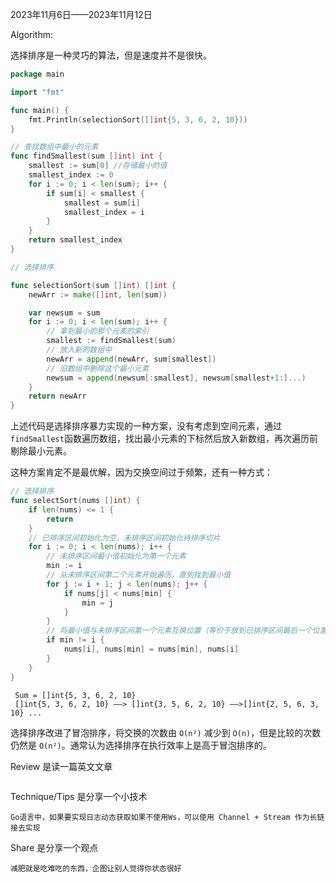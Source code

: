2023年11月6日——2023年11月12日

Algorithm:

选择排序是一种灵巧的算法，但是速度并不是很快。

```go
package main

import "fmt"

func main() {
	fmt.Println(selectionSort([]int{5, 3, 6, 2, 10}))
}

// 查找数组中最小的元素
func findSmallest(sum []int) int {
	smallest := sum[0] //存储最小的值
	smallest_index := 0
	for i := 0; i < len(sum); i++ {
		if sum[i] < smallest {
			smallest = sum[i]
			smallest_index = i
		}
	}
	return smallest_index
}

// 选择排序

func selectionSort(sum []int) []int {
	newArr := make([]int, len(sum))

	var newsum = sum
	for i := 0; i < len(sum); i++ {
		// 拿到最小的那个元素的索引
		smallest := findSmallest(sum)
		// 放入新的数组中
		newArr = append(newArr, sum[smallest])
		// 旧数组中删除这个最小元素
		newsum = append(newsum[:smallest], newsum[smallest+1:]...)
	}
	return newArr
}

```

上述代码是选择排序暴力实现的一种方案，没有考虑到空间元素，通过`findSmallest`函数遍历数组，找出最小元素的下标然后放入新数组，再次遍历前剔除最小元素。

这种方案肯定不是最优解，因为交换空间过于频繁，还有一种方式：

```go
// 选择排序
func selectSort(nums []int) {
	if len(nums) <= 1 {
		return
	}
	// 已排序区间初始化为空，未排序区间初始化待排序切片
	for i := 0; i < len(nums); i++ {
		// 未排序区间最小值初始化为第一个元素
		min := i
		// 从未排序区间第二个元素开始遍历，直到找到最小值
		for j := i + 1; j < len(nums); j++ {
			if nums[j] < nums[min] {
				min = j
			}
		}
		// 将最小值与未排序区间第一个元素互换位置（等价于放到已排序区间最后一个位置）
		if min != i {
			nums[i], nums[min] = nums[min], nums[i]
		}
	}
}
```



```
 Sum = []int{5, 3, 6, 2, 10}
 []int{5, 3, 6, 2, 10} ——> []int{3, 5, 6, 2, 10} ——>[]int{2, 5, 6, 3, 10} ...
```

选择排序改进了冒泡排序，将交换的次数由 `O(n²)` 减少到 `O(n)`，但是比较的次数仍然是 `O(n²)`。通常认为选择排序在执行效率上是高于冒泡排序的。



Review 是读一篇英文文章

```

```



Technique/Tips 是分享一个小技术

```
Go语言中，如果要实现日志动态获取如果不使用Ws，可以使用 Channel + Stream 作为长链接去实现
```



Share 是分享一个观点

```
减肥就是吃难吃的东西，企图让别人觉得你状态很好
```

